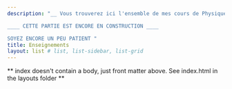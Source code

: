 ```yaml
---
description: "__ Vous trouverez ici l'ensemble de mes cours de Physique-Chimie __

____ CETTE PARTIE EST ENCORE EN CONSTRUCTION ____

SOYEZ ENCORE UN PEU PATIENT "
title: Enseignements
layout: list # list, list-sidebar, list-grid
---
```


** index doesn't contain a body, just front matter above.
See index.html in the layouts folder **
